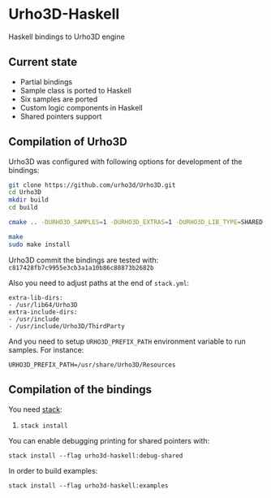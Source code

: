 # Urho3D-Haskell
Haskell bindings to Urho3D engine

## Current state

* Partial bindings
* Sample class is ported to Haskell
* Six samples are ported
* Custom logic components in Haskell
* Shared pointers support

## Compilation of Urho3D

Urho3D was configured with following options for development of the bindings:

``` bash
git clone https://github.com/urho3d/Urho3D.git
cd Urho3D
mkdir build 
cd build

cmake .. -DURHO3D_SAMPLES=1 -DURHO3D_EXTRAS=1 -DURHO3D_LIB_TYPE=SHARED -DCMAKE_INSTALL_PREFIX:PATH=/usr

make
sudo make install
```

Urho3D commit the bindings are tested with: `c817428fb7c9955e3cb3a1a10b86c88873b2682b`

Also you need to adjust paths at the end of `stack.yml`:

```
extra-lib-dirs:
- /usr/lib64/Urho3D
extra-include-dirs:
- /usr/include
- /usr/include/Urho3D/ThirdParty
```

And you need to setup `URHO3D_PREFIX_PATH` environment variable to run samples. For instance:

```
URHO3D_PREFIX_PATH=/usr/share/Urho3D/Resources
```

## Compilation of the bindings

You need [stack](http://stackage.org):

1. `stack install`

You can enable debugging printing for shared pointers with:

`stack install --flag urho3d-haskell:debug-shared`

In order to build examples:

`stack install --flag urho3d-haskell:examples`